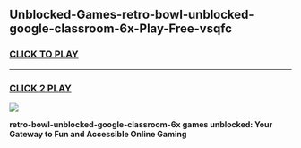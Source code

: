 
## Unblocked-Games-retro-bowl-unblocked-google-classroom-6x-Play-Free-vsqfc
<h3>
<a href="https://premium76.site?title=retro-bowl-unblocked-google-classroom-6x&ref=18A1">CLICK TO PLAY</a></h3>
<hr>

<h3>
<a href="https://premium76.site?title=retro-bowl-unblocked-google-classroom-6x&ref=18A1">CLICK 2 PLAY</a>
  
</h3>

<a href="https://premium76.site?title=retro-bowl-unblocked-google-classroom-6x&ref=18A1"><img src="https://clearcache.store/games.png"></a>


**retro-bowl-unblocked-google-classroom-6x games unblocked: Your Gateway to Fun and Accessible Online Gaming**
